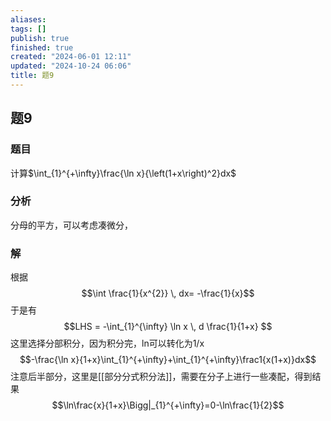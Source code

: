 ```yaml
---
aliases: 
tags: []
publish: true
finished: true
created: "2024-06-01 12:11"
updated: "2024-10-24 06:06"
title: 题9
---
```

## 题9
### 题目
计算$\int_{1}^{+\infty}\frac{\ln x}{\left(1+x\right)^2}dx$
### 分析
分母的平方，可以考虑凑微分，
### 解
根据 
$$\int \frac{1}{x^{2}} \, dx= -\frac{1}{x}$$
于是有 
$$LHS = -\int_{1}^{\infty} \ln x \, d \frac{1}{1+x} $$
这里选择分部积分，因为积分完，ln可以转化为1/x 
$$-\frac{\ln x}{1+x}\int_{1}^{+\infty}+\int_{1}^{+\infty}\frac1{x(1+x)}dx$$
注意后半部分，这里是[[部分分式积分法]]，需要在分子上进行一些凑配，得到结果 
$$\ln\frac{x}{1+x}\Bigg|_{1}^{+\infty}=0-\ln\frac{1}{2}$$

